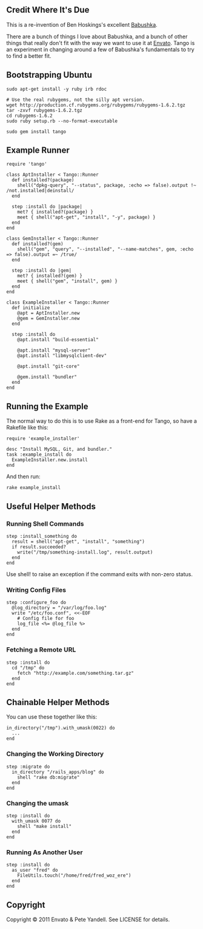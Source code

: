 Credit Where It's Due
---------------------

This is a re-invention of Ben Hoskings's excellent
[Babushka](https://github.com/benhoskings/babushka).

There are a bunch of things I love about Babushka, and a bunch of other things
that really don't fit with the way we want to use it at
[Envato](http://envato.com/). Tango is an experiment in changing around a few
of Babushka's fundamentals to try to find a better fit.


Bootstrapping Ubuntu
--------------------

    sudo apt-get install -y ruby irb rdoc

    # Use the real rubygems, not the silly apt version. 
    wget http://production.cf.rubygems.org/rubygems/rubygems-1.6.2.tgz
    tar -zxvf rubygems-1.6.2.tgz
    cd rubygems-1.6.2
    sudo ruby setup.rb --no-format-executable

    sudo gem install tango

Example Runner
--------------

    require 'tango'

    class AptInstaller < Tango::Runner
      def installed?(package)
        shell("dpkg-query", "--status", package, :echo => false).output !~ /not.installed|deinstall/
      end

      step :install do |package|
        met? { installed?(package) }
        meet { shell("apt-get", "install", "-y", package) }
      end
    end

    class GemInstaller < Tango::Runner
      def installed?(gem)
        shell("gem", "query", "--installed", "--name-matches", gem, :echo => false).output =~ /true/
      end

      step :install do |gem|
        met? { installed?(gem) }
        meet { shell("gem", "install", gem) }
      end
    end

    class ExampleInstaller < Tango::Runner
      def initialize
        @apt = AptInstaller.new
        @gem = GemInstaller.new
      end

      step :install do
        @apt.install "build-essential"

        @apt.install "mysql-server"
        @apt.install "libmysqlclient-dev"

        @apt.install "git-core"

        @gem.install "bundler"
      end
    end

Running the Example
-------------------

The normal way to do this is to use Rake as a front-end for Tango, so have a Rakefile like this:

    require 'example_installer'

    desc "Install MySQL, Git, and bundler."
    task :example_install do
      ExampleInstaller.new.install
    end

And then run:

    rake example_install

Useful Helper Methods
---------------------

### Running Shell Commands

    step :install_something do
      result = shell("apt-get", "install", "something")
      if result.succeeded?
        write("/tmp/something-install.log", result.output)
      end
    end

Use shell! to raise an exception if the command exits with non-zero status.

### Writing Config Files

    step :configure_foo do
      @log_directory = "/var/log/foo.log"
      write "/etc/foo.conf", <<-EOF
        # Config file for foo
        log_file <%= @log_file %>
      end
    end

### Fetching a Remote URL

    step :install do
      cd "/tmp" do
        fetch "http://example.com/something.tar.gz"
      end
    end

Chainable Helper Methods
------------------------

You can use these together like this:

    in_directory("/tmp").with_umask(0022) do
      ...
    end

### Changing the Working Directory

    step :migrate do
      in_directory "/rails_apps/blog" do
        shell "rake db:migrate"
      end
    end

### Changing the umask

    step :install do
      with_umask 0077 do
        shell "make install"
      end
    end

### Running As Another User

    step :install do
      as_user "fred" do
        FileUtils.touch("/home/fred/fred_woz_ere")
      end
    end

Copyright
---------

Copyright © 2011 Envato &amp; Pete Yandell. See LICENSE for details.
